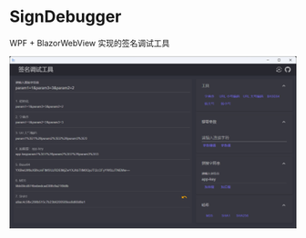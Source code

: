 # SignDebugger
WPF + BlazorWebView 实现的签名调试工具

![main-window.png](https://github.com/JiuLing-zhang/SignDebugger/raw/main/content/main-window.png)